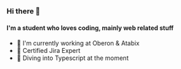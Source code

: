 ### Hi there 👋

#### I'm a student who loves coding, mainly web related stuff

- 🏢 I'm currently working at Oberon & Atabix
- 📅 Certified Jira Expert
- 📗 Diving into Typescript at the moment
